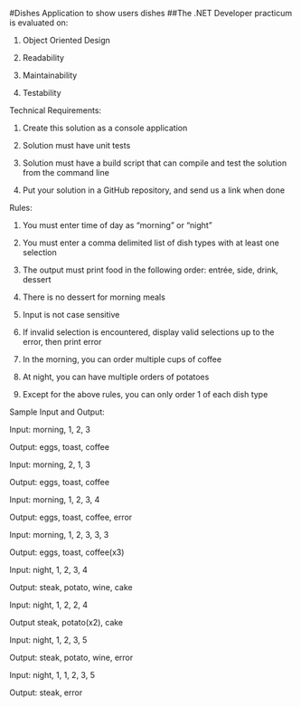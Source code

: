 #Dishes
Application to show users dishes
##The .NET Developer practicum is evaluated on:

1. Object Oriented Design

2. Readability

3. Maintainability

4. Testability

Technical Requirements:

1. Create this solution as a console application

2. Solution must have unit tests

3. Solution must have a build script that can compile and test the solution from the command line

4. Put your solution in a GitHub repository, and send us a link when done

Rules:

1. You must enter time of day as “morning” or “night” 

2. You must enter a comma delimited list of dish types with at least one selection

3. The output must print food in the following order: entrée, side, drink, dessert

4. There is no dessert for morning meals

5. Input is not case sensitive

6. If invalid selection is encountered, display valid selections up to the error, then print error

7. In the morning, you can order multiple cups of coffee

8. At night, you can have multiple orders of potatoes

9. Except for the above rules, you can only order 1 of each dish type


Sample Input and Output:

Input: morning, 1, 2, 3

Output: eggs, toast, coffee

Input: morning, 2, 1, 3

Output: eggs, toast, coffee

Input: morning, 1, 2, 3, 4

Output: eggs, toast, coffee, error

Input: morning, 1, 2, 3, 3, 3

Output: eggs, toast, coffee(x3)

Input: night, 1, 2, 3, 4

Output:  steak, potato, wine, cake

Input: night, 1, 2, 2, 4

Output steak, potato(x2), cake

Input: night, 1, 2, 3, 5

Output:  steak, potato, wine, error

Input: night, 1, 1, 2, 3, 5

Output:  steak, error
